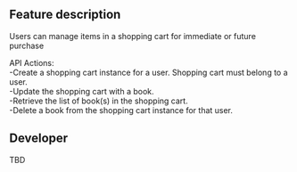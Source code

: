 ## Feature description

Users can manage items in a shopping cart for immediate or future purchase

API Actions:\
-Create a shopping cart instance for a user. Shopping cart must belong to a user.\
-Update the shopping cart with a book.\
-Retrieve the list of book(s) in the shopping cart.\
-Delete a book from the shopping cart instance for that user.

## Developer
TBD
